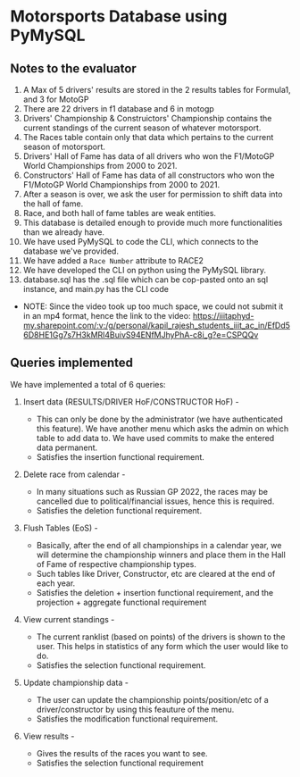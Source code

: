# Motorsports Database using PyMySQL

## Notes to the evaluator

1. A Max of 5 drivers' results are stored in the 2 results tables for Formula1, and 3 for MotoGP
2. There are 22 drivers in f1 database and 6 in motogp
3. Drivers' Championship & Construictors' Championship contains the current standings of the current season of whatever motorsport.
4. The Races table contain only that data which pertains to the current season of motorsport.
5. Drivers' Hall of Fame has data of all drivers who won the F1/MotoGP World Championships from 2000 to 2021.
6. Constructors' Hall of Fame has data of all constructors who won the F1/MotoGP World Championships from 2000 to 2021.
7. After a season is over, we ask the user for permission to shift data into the hall of fame.
8. Race, and both hall of fame tables are weak entities.
9. This database is detailed enough to provide much more functionalities than we already have.
10. We have used PyMySQL to code the CLI, which connects to the database we've provided.
11. We have added a `Race Number` attribute to RACE2
12. We have developed the CLI on python using the PyMySQL library.
13. database.sql has the .sql file which can be cop-pasted onto an sql instance, and main.py has the CLI code

* NOTE: Since the video took up too much space, we could not submit it in an mp4 format, hence the link to the video: https://iiitaphyd-my.sharepoint.com/:v:/g/personal/kapil_rajesh_students_iiit_ac_in/EfDd56D8HE1Gg7s7H3kMRl4BuivS94ENfMJhyPhA-c8i_g?e=CSPQQv

## Queries implemented
We have implemented a total of 6 queries:
1. Insert data (RESULTS/DRIVER HoF/CONSTRUCTOR HoF) -
   * This can only be done by the administrator (we have authenticated this feature). We have another menu which asks the admin on which table to add data to. We have used commits to make the entered data permanent.
   * Satisfies the insertion functional requirement.

3. Delete race from calendar -
   * In many situations such as Russian GP 2022, the races may be cancelled due to political/financial issues, hence this is required.
   * Satisfies the deletion functional requirement.

3. Flush Tables (EoS) -
   * Basically, after the end of all championships in a calendar year, we will determine the championship winners and place them in the Hall of Fame of respective championship types.
   * Such tables like Driver, Constructor, etc are cleared at the end of each year.
   * Satisfies the deletion + insertion functional requirement, and the projection + aggregate functional requirement

4. View current standings -
   * The current ranklist (based on points) of the drivers is shown to the user. This helps in statistics of any form which the user would like to do.
   * Satisfies the selection functional requirement.

5. Update championship data -
   * The user can update the championship points/position/etc of a driver/constructor by using this feauture of the menu.
   * Satisfies the modification functional requirement.

6. View results -
   * Gives the results of the races you want to see.
   * Satisfies the selection functional requirement
